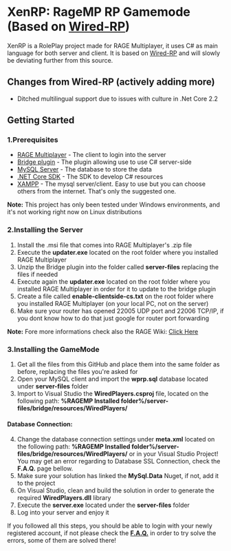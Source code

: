# XenRP: RageMP RP Gamemode (Based on [Wired-RP](https://github.com/xabier1989/WiredPlayers-RP))
XenRP is a RolePlay project made for RAGE Multiplayer, it uses C# as main language for both server and client. It is based on [Wired-RP](https://github.com/xabier1989/WiredPlayers-RP) and will slowly be deviating further from this source. 


## Changes from Wired-RP (actively adding more)
* Ditched multilingual support due to issues with culture in .Net Core 2.2

## Getting Started

### 1.Prerequisites

* [RAGE Multiplayer](https://cdn.gtanet.work/RAGE_Multiplayer.zip) - The client to login into the server
* [Bridge plugin](https://cdn.gtanet.work/bridge-package.zip) - The plugin allowing use to use C# server-side
* [MySQL Server](https://dev.mysql.com/downloads/mysql/) - The database to store the data
* [.NET Core SDK](https://www.microsoft.com/net/download) - The SDK to develop C# resources
* [XAMPP](https://www.apachefriends.org/ro/index.html) - The mysql server/client. Easy to use but you can choose others from the internet. That's only the suggested one.

**Note:** This project has only been tested under Windows environments, and it's not working right now on Linux distributions

### 2.Installing the Server
1. Install the .msi file that comes into RAGE Multiplayer's .zip file
2. Execute the **updater.exe** located on the root folder where you installed RAGE Multiplayer
3. Unzip the Bridge plugin into the folder called **server-files** replacing the files if needed
4. Execute again the **updater.exe** located on the root folder where you installed RAGE Multiplayer in order for it to update to the bridge plugin
5. Create a file called **enable-clientside-cs.txt** on the root folder where you installed RAGE Multiplayer (on your local PC, not on the server)
6. Make sure your router has opened 22005 UDP port and 22006 TCP/IP, if you dont know how to do that just google for router port forwarding

**Note:** Fore more informations check also the RAGE Wiki: [Click Here](https://wiki.rage.mp/index.php?title=Getting_Started_with_Server)

### 3.Installing the GameMode
1. Get all the files from this GitHub and place them into the same folder as before, replacing the files you're asked for
2. Open your MySQL client and import the **wprp.sql** database located under **server-files** folder
3. Import to Visual Studio the **WiredPlayers.csproj** file, located on the following path: **%RAGEMP Installed folder%/server-files/bridge/resources/WiredPlayers/**
#### Database Connection:
4. Change the database connection settings under **meta.xml** located on the following path: **%RAGEMP Installed folder%/server-files/bridge/resources/WiredPlayers/** or in your Visual Studio Project! You may get an error regarding to Database SSL Connection, check the **F.A.Q.** page bellow.
5. Make sure your solution has linked the **MySql.Data** Nuget, if not, add it to the project
6. On Visual Studio, clean and build the solution in order to generate the required **WiredPlayers.dll** library
7. Execute the **server.exe** located under the **server-files** folder
8. Log into your server and enjoy it

If you followed all this steps, you should be able to login with your newly registered account, if not please check the **[F.A.Q.](https://github.com/xabier1989/WiredPlayers-RP/wiki/FAQ)** in order to try solve the errors, some of them are solved there!
